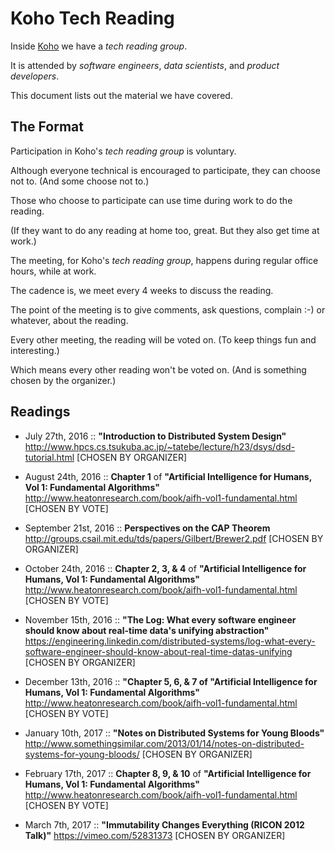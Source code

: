 # Koho Tech Reading

Inside [Koho](https://www.koho.ca/) we have a _tech reading group_.

It is attended by _software engineers_, _data scientists_, and _product developers_.

This document lists out the material we have covered.


## The Format

Participation in Koho's _tech reading group_ is voluntary.

Although everyone technical is encouraged to participate, they can choose not to.
(And some choose not to.)


Those who choose to participate can use time during work to do the reading.

(If they want to do any reading at home too, great. But they also get time at work.)


The meeting, for Koho's _tech reading group_, happens during regular office hours, while at work.


The cadence is, we meet every 4 weeks to discuss the reading.

The point of the meeting is to give comments, ask questions, complain :-) or whatever, about the reading.

Every other meeting, the reading will be voted on. (To keep things fun and interesting.)

Which means every other reading won't be voted on. (And is something chosen by the organizer.)


## Readings

* July 27th, 2016
  ::
  **"Introduction to Distributed System Design"**
  http://www.hpcs.cs.tsukuba.ac.jp/~tatebe/lecture/h23/dsys/dsd-tutorial.html
  [CHOSEN BY ORGANIZER]

* August 24th, 2016
  ::
  **Chapter 1** of **"Artificial Intelligence for Humans, Vol 1: Fundamental Algorithms"**
  http://www.heatonresearch.com/book/aifh-vol1-fundamental.html
  [CHOSEN BY VOTE]

* September 21st, 2016
  ::
  **Perspectives on the CAP Theorem**
  http://groups.csail.mit.edu/tds/papers/Gilbert/Brewer2.pdf
  [CHOSEN BY ORGANIZER]

* October 24th, 2016
  ::
  **Chapter 2, 3, & 4** of **"Artificial Intelligence for Humans, Vol 1: Fundamental Algorithms"**
  http://www.heatonresearch.com/book/aifh-vol1-fundamental.html
  [CHOSEN BY VOTE]

* November 15th, 2016
  ::
  **"The Log: What every software engineer should know about real-time data's unifying abstraction"**
  https://engineering.linkedin.com/distributed-systems/log-what-every-software-engineer-should-know-about-real-time-datas-unifying
  [CHOSEN BY ORGANIZER]

* December 13th, 2016
  ::
  **"Chapter 5, 6, & 7 of "Artificial Intelligence for Humans, Vol 1: Fundamental Algorithms"**
  http://www.heatonresearch.com/book/aifh-vol1-fundamental.html
  [CHOSEN BY VOTE]

* January 10th, 2017
  ::
  **"Notes on Distributed Systems for Young Bloods"**
  http://www.somethingsimilar.com/2013/01/14/notes-on-distributed-systems-for-young-bloods/
  [CHOSEN BY ORGANIZER]

* February 17th, 2017
  ::
  **Chapter 8, 9, & 10** of **"Artificial Intelligence for Humans, Vol 1: Fundamental Algorithms"**
  http://www.heatonresearch.com/book/aifh-vol1-fundamental.html
  [CHOSEN BY VOTE]

* March 7th, 2017
  ::
  **"Immutability Changes Everything (RICON 2012 Talk)"**
  https://vimeo.com/52831373
  [CHOSEN BY ORGANIZER]
